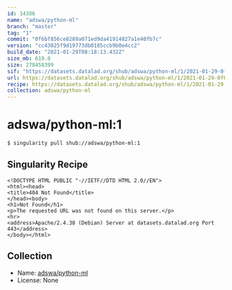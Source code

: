 ```yaml
---
id: 14386
name: "adswa/python-ml"
branch: "master"
tag: "1"
commit: "0f6bf856ce8289a071ed9da41914827a1e40fb7c"
version: "cc43025f9d19773db0185ccb9b0e4cc2"
build_date: "2021-01-29T08:18:13.432Z"
size_mb: 619.0
size: 278458399
sif: "https://datasets.datalad.org/shub/adswa/python-ml/1/2021-01-29-0f6bf856-cc43025f/cc43025f9d19773db0185ccb9b0e4cc2.sif"
url: https://datasets.datalad.org/shub/adswa/python-ml/1/2021-01-29-0f6bf856-cc43025f/
recipe: https://datasets.datalad.org/shub/adswa/python-ml/1/2021-01-29-0f6bf856-cc43025f/Singularity
collection: adswa/python-ml
---
```


# adswa/python-ml:1

```bash
$ singularity pull shub://adswa/python-ml:1
```

## Singularity Recipe

```singularity
<!DOCTYPE HTML PUBLIC "-//IETF//DTD HTML 2.0//EN">
<html><head>
<title>404 Not Found</title>
</head><body>
<h1>Not Found</h1>
<p>The requested URL was not found on this server.</p>
<hr>
<address>Apache/2.4.38 (Debian) Server at datasets.datalad.org Port 443</address>
</body></html>
```

## Collection

 - Name: [adswa/python-ml](https://github.com/adswa/python-ml)
 - License: None

